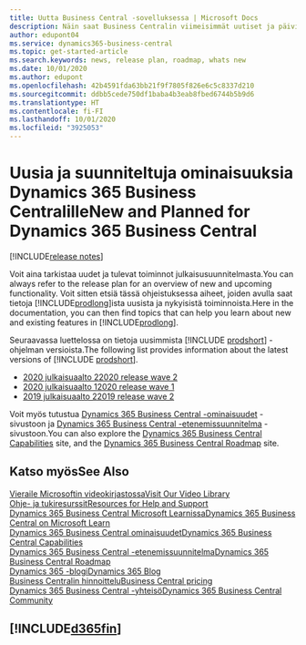 ```yaml
---
title: Uutta Business Central -sovelluksessa | Microsoft Docs
description: Näin saat Business Centralin viimeisimmät uutiset ja päivitykset.
author: edupont04
ms.service: dynamics365-business-central
ms.topic: get-started-article
ms.search.keywords: news, release plan, roadmap, whats new
ms.date: 10/01/2020
ms.author: edupont
ms.openlocfilehash: 42b4591fda63bb21f9f7805f826e6c5c8337d210
ms.sourcegitcommit: ddbb5cede750df1baba4b3eab8fbed6744b5b9d6
ms.translationtype: HT
ms.contentlocale: fi-FI
ms.lasthandoff: 10/01/2020
ms.locfileid: "3925053"
---
```

# <a name="new-and-planned-for-dynamics-365-business-central"></a><span data-ttu-id="86576-103">Uusia ja suunniteltuja ominaisuuksia Dynamics 365 Business Centralille</span><span class="sxs-lookup"><span data-stu-id="86576-103">New and Planned for Dynamics 365 Business Central</span></span>

[!INCLUDE[release notes](includes/release-notes.md)]

<span data-ttu-id="86576-104">Voit aina tarkistaa uudet ja tulevat toiminnot julkaisusuunnitelmasta.</span><span class="sxs-lookup"><span data-stu-id="86576-104">You can always refer to the release plan for an overview of new and upcoming functionality.</span></span> <span data-ttu-id="86576-105">Voit sitten etsiä tässä ohjeistuksessa aiheet, joiden avulla saat tietoja [!INCLUDE[prodlong](includes/prodlong.md)]ista uusista ja nykyisistä toiminnoista.</span><span class="sxs-lookup"><span data-stu-id="86576-105">Here in the documentation, you can then find topics that can help you learn about new and existing features in [!INCLUDE[prodlong](includes/prodlong.md)].</span></span> 

<span data-ttu-id="86576-106">Seuraavassa luettelossa on tietoja uusimmista [!INCLUDE [prodshort](includes/prodshort.md)] -ohjelman versioista.</span><span class="sxs-lookup"><span data-stu-id="86576-106">The following list provides information about the latest versions of [!INCLUDE [prodshort](includes/prodshort.md)].</span></span>  

* [<span data-ttu-id="86576-107">2020 julkaisuaalto 2</span><span class="sxs-lookup"><span data-stu-id="86576-107">2020 release wave 2</span></span>](/dynamics365-release-plan/2020wave2/smb/dynamics365-business-central/planned-features)  
* [<span data-ttu-id="86576-108">2020 julkaisuaalto 1</span><span class="sxs-lookup"><span data-stu-id="86576-108">2020 release wave 1</span></span>](/dynamics365-release-plan/2020wave1/dynamics365-business-central/planned-features)  
* [<span data-ttu-id="86576-109">2019 julkaisuaalto 2</span><span class="sxs-lookup"><span data-stu-id="86576-109">2019 release wave 2</span></span>](/dynamics365-release-plan/2019wave2/dynamics365-business-central/planned-features)  

<span data-ttu-id="86576-110">Voit myös tutustua [Dynamics 365 Business Central -ominaisuudet](https://dynamics.microsoft.com/business-central/capabilities/) -sivustoon ja [Dynamics 365 Business Central -etenemissuunnitelma](https://dynamics.microsoft.com) -sivustoon.</span><span class="sxs-lookup"><span data-stu-id="86576-110">You can also explore the [Dynamics 365 Business Central Capabilities](https://dynamics.microsoft.com/business-central/capabilities/) site, and the [Dynamics 365 Business Central Roadmap](https://dynamics.microsoft.com) site.</span></span>  

## <a name="see-also"></a><span data-ttu-id="86576-111">Katso myös</span><span class="sxs-lookup"><span data-stu-id="86576-111">See Also</span></span>

[<span data-ttu-id="86576-112">Vieraile Microsoftin videokirjastossa</span><span class="sxs-lookup"><span data-stu-id="86576-112">Visit Our Video Library</span></span>](across-videos.md)  
[<span data-ttu-id="86576-113">Ohje- ja tukiresurssit</span><span class="sxs-lookup"><span data-stu-id="86576-113">Resources for Help and Support</span></span>](product-help-and-support.md)  
[<span data-ttu-id="86576-114">Dynamics 365 Business Central Microsoft Learnissa</span><span class="sxs-lookup"><span data-stu-id="86576-114">Dynamics 365 Business Central on Microsoft Learn</span></span>](/learn/browse/?products=dynamics-business-central)  
[<span data-ttu-id="86576-115">Dynamics 365 Business Central ominaisuudet</span><span class="sxs-lookup"><span data-stu-id="86576-115">Dynamics 365 Business Central Capabilities</span></span>](https://dynamics.microsoft.com/business-central/capabilities/)  
[<span data-ttu-id="86576-116">Dynamics 365 Business Central -etenemissuunnitelma</span><span class="sxs-lookup"><span data-stu-id="86576-116">Dynamics 365 Business Central Roadmap</span></span>](https://dynamics.microsoft.com/roadmap/business-central/)  
[<span data-ttu-id="86576-117">Dynamics 365 -blogi</span><span class="sxs-lookup"><span data-stu-id="86576-117">Dynamics 365 Blog</span></span>](https://cloudblogs.microsoft.com/dynamics365/it/product/business-central/)  
[<span data-ttu-id="86576-118">Business Centralin hinnoittelu</span><span class="sxs-lookup"><span data-stu-id="86576-118">Business Central pricing</span></span>](https://dynamics.microsoft.com/business-central/overview/#pricing)  
[<span data-ttu-id="86576-119">Dynamics 365 Business Central -yhteisö</span><span class="sxs-lookup"><span data-stu-id="86576-119">Dynamics 365 Business Central Community</span></span>](https://community.dynamics.com/business/)

## [!INCLUDE[d365fin](includes/free_trial_md.md)]
